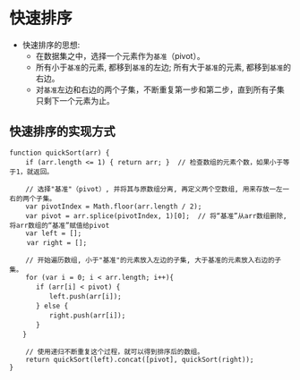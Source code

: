 # 快速排序

* 快速排序的思想:
    * 在数据集之中，选择一个元素作为`基准`（pivot）。
    * 所有小于`基准`的元素, 都移到`基准`的左边; 所有大于`基准`的元素, 都移到`基准`的右边。
    * 对`基准`左边和右边的两个子集，不断重复第一步和第二步，直到所有子集只剩下一个元素为止。


## 快速排序的实现方式
```
function quickSort(arr) {
    if (arr.length <= 1) { return arr; }  // 检查数组的元素个数，如果小于等于1，就返回。

    // 选择"基准"（pivot）, 并将其与原数组分离, 再定义两个空数组, 用来存放一左一右的两个子集。
    var pivotIndex = Math.floor(arr.length / 2);
    var pivot = arr.splice(pivotIndex, 1)[0];  // 将“基准”从arr数组删除, 将arr数组的“基准”赋值给pivot
    var left = [];
　　 var right = [];

    // 开始遍历数组, 小于"基准"的元素放入左边的子集, 大于基准的元素放入右边的子集。
    for (var i = 0; i < arr.length; i++){
　　　　if (arr[i] < pivot) {
　　　　　　left.push(arr[i]);
　　　　} else {
　　　　　　right.push(arr[i]);
　　　　}
　　}

    // 使用递归不断重复这个过程，就可以得到排序后的数组。 
    return quickSort(left).concat([pivot], quickSort(right));
}   
```


